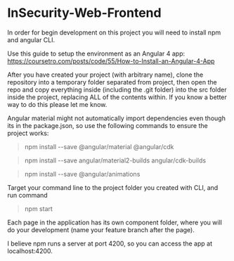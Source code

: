 # InSecurity-Web-Frontend

In order for begin development on this project you will need to install npm and angular CLI.

Use this guide to setup the environment as an Angular 4 app: https://coursetro.com/posts/code/55/How-to-Install-an-Angular-4-App

After you have created your project (with arbitrary name), clone the repository into a temporary folder separated from project, then open the repo and copy everything inside (including the .git folder) into the src folder inside the project, replacing ALL of the contents within. If you know a better way to do this please let me know.

Angular material might not automatically import dependencies even though its in the package.json, so use the following commands to ensure the project works:

>npm install --save @angular/material @angular/cdk

>npm install --save angular/material2-builds angular/cdk-builds

>npm install --save @angular/animations

Target your command line to the project folder you created with CLI, and run command

>npm start

Each page in the application has its own component folder, where you will do your development (name your feature branch after the page).

I believe npm runs a server at port 4200, so you can access the app at localhost:4200.